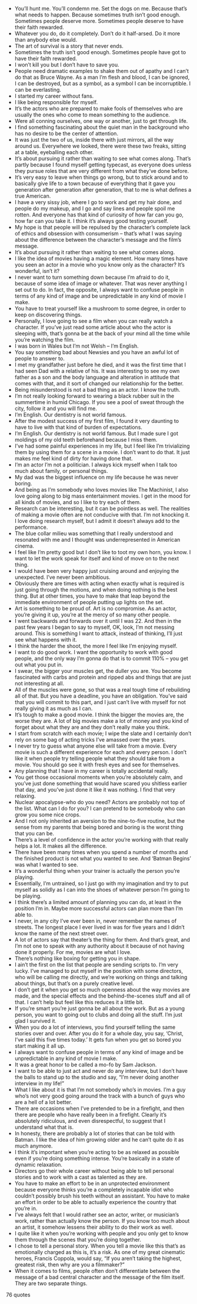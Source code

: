  - You’ll hunt me. You’ll condemn me. Set the dogs on me. Because that’s what needs to happen. Because sometimes truth isn’t good enough. Sometimes people deserve more. Sometimes people deserve to have their faith rewarded.
 - Whatever you do, do it completely. Don’t do it half-arsed. Do it more than anybody else would.
 - The art of survival is a story that never ends.
 - Sometimes the truth isn’t good enough. Sometimes people have got to have their faith rewarded.
 - I won’t kill you but I don’t have to save you.
 - People need dramatic examples to shake them out of apathy and I can’t do that as Bruce Wayne. As a man I’m flesh and blood, I can be ignored, I can be destroyed, but as a symbol, as a symbol I can be incorruptible. I can be everlasting.
 - I started my career without fans.
 - I like being responsible for myself.
 - It’s the actors who are prepared to make fools of themselves who are usually the ones who come to mean something to the audience.
 - Were all conning ourselves, one way or another, just to get through life.
 - I find something fascinating about the quiet man in the background who has no desire to be the center of attention.
 - It was just the two of us, inside there with just mirrors, all the way around us. Everywhere we looked, there were these two freaks, sitting at a table, eyeballing each other.
 - It’s about pursuing it rather than waiting to see what comes along. That’s partly because I found myself getting typecast, as everyone does unless they pursue roles that are very different from what they’ve done before.
 - It’s very easy to leave when things go wrong, but to stick around and to basically give life to a town because of everything that it gave you generation after generation after generation, that to me is what defines a true American.
 - I have a very sissy job, where I go to work and get my hair done, and people do my makeup, and I go and say lines and people spoil me rotten. And everyone has that kind of curiosity of how far can you go, how far can you take it. I think it’s always good testing yourself.
 - My hope is that people will be repulsed by the character’s complete lack of ethics and obsession with consumerism – that’s what I was saying about the difference between the character’s message and the film’s message.
 - It’s about pursuing it rather than waiting to see what comes along.
 - I like the idea of movies having a magic element. How many times have you seen an actor in a movie who you know only as the character? It’s wonderful, isn’t it?
 - I never want to turn something down because I’m afraid to do it, because of some idea of image or whatever. That was never anything I set out to do. In fact, the opposite, I always want to confuse people in terms of any kind of image and be unpredictable in any kind of movie I make.
 - You have to treat yourself like a mushroom to some degree, in order to keep on discovering things.
 - Personally, I love going to see a film when you can really watch a character. If you’ve just read some article about who the actor is sleeping with, that’s gonna be at the back of your mind all the time while you’re watching the film.
 - I was born in Wales but I’m not Welsh – I’m English.
 - You say something bad about Newsies and you have an awful lot of people to answer to.
 - I met my grandfather just before he died, and it was the first time that I had seen Dad with a relative of his. It was interesting to see my own father as a son and the body language and alteration in attitude that comes with that, and it sort of changed our relationship for the better.
 - Being misunderstood is not a bad thing as an actor. I know the truth.
 - I’m not really looking forward to wearing a black rubber suit in the summertime in humid Chicago. If you see a pool of sweat through the city, follow it and you will find me.
 - I’m English. Our dentistry is not world famous.
 - After the modest success of my first film, I found it very daunting to have to live with that kind of burden of expectations.
 - I’m English. Our dentistry is not world famous. But I made sure I got moldings of my old teeth beforehand because I miss them.
 - I’ve had some painful experiences in my life, but I feel like I’m trivializing them by using them for a scene in a movie. I don’t want to do that. It just makes me feel kind of dirty for having done that.
 - I’m an actor I’m not a politician. I always kick myself when I talk too much about family, or personal things.
 - My dad was the biggest influence on my life because he was never boring.
 - And being as I’m somebody who loves movies like The Machinist, I also love going along to big mass entertainment movies. I get in the mood for all kinds of movies, and so I like to try each of them.
 - Research can be interesting, but it can be pointless as well. The realities of making a movie often are not conducive with that. I’m not knocking it. I love doing research myself, but I admit it doesn’t always add to the performance.
 - The blue collar milieu was something that I really understood and resonated with me and I thought was underrepresented in American cinema.
 - I feel like I’m pretty good but I don’t like to toot my own horn, you know. I want to let the work speak for itself and kind of move on to the next thing.
 - I would have been very happy just cruising around and enjoying the unexpected. I’ve never been ambitious.
 - Obviously there are times with acting when exactly what is required is just going through the motions, and when doing nothing is the best thing. But at other times, you have to make that leap beyond the immediate environment of people putting up lights on the set.
 - Art is something to be proud of. Art is no compromise. As an actor, you’re giving it up, you’re at the mercy of so many other people.
 - I went backwards and forwards over it until I was 22. And then in the past few years I began to say to myself, OK, look, I’m not messing around. This is something I want to attack, instead of thinking, I’ll just see what happens with it.
 - I think the harder the shoot, the more I feel like I’m enjoying myself.
 - I want to do good work. I want the opportunity to work with good people, and the only way I’m gonna do that is to commit 110% – you get out what you put in.
 - I swear, the bigger your muscles get, the duller you are. You become fascinated with carbs and protein and ripped abs and things that are just not interesting at all.
 - All of the muscles were gone, so that was a real tough time of rebuilding all of that. But you have a deadline, you have an obligation. You’ve said that you will commit to this part, and I just can’t live with myself for not really giving it as much as I can.
 - It’s tough to make a good movie. I think the bigger the movies are, the worse they are. A lot of big movies make a lot of money and you kind of forget about what they are and they don’t really make you think.
 - I start from scratch with each movie; I wipe the slate and I certainly don’t rely on some bag of acting tricks I’ve amassed over the years.
 - I never try to guess what anyone else will take from a movie. Every movie is such a different experience for each and every person. I don’t like it when people try telling people what they should take from a movie. You should go see it with fresh eyes and see for themselves.
 - Any planning that I have in my career is totally accidental really.
 - You get those occasional moments when you’re absolutely calm, and you’ve just done something that would have scared you shitless earlier that day, and you’ve just done it like it was nothing. I find that very relaxing.
 - Nuclear apocalypse-who do you need? Actors are probably not top of the list. What can I do for you? I can pretend to be somebody who can grow you some nice crops.
 - And I not only inherited an aversion to the nine-to-five routine, but the sense from my parents that being bored and boring is the worst thing that you can be.
 - There’s a level of confidence in the actor you’re working with that really helps a lot. It makes all the difference.
 - There have been many times when you spend a number of months and the finished product is not what you wanted to see. And ‘Batman Begins’ was what I wanted to see.
 - It’s a wonderful thing when your trainer is actually the person you’re playing.
 - Essentially, I’m untrained, so I just go with my imagination and try to put myself as solidly as I can into the shoes of whatever person I’m going to be playing.
 - I think there’s a limited amount of planning you can do, at least in the position I’m in. Maybe more successful actors can plan more than I’m able to.
 - I never, in any city I’ve ever been in, never remember the names of streets. The longest place I ever lived in was for five years and I didn’t know the name of the next street over.
 - A lot of actors say that theater’s the thing for them. And that’s great, and I’m not one to speak with any authority about it because of not having done it properly. For me, movies are what I love.
 - There’s nothing like boxing for getting you in shape.
 - I ain’t the first on the list that people are sending scripts to. I’m very lucky. I’ve managed to put myself in the position with some directors, who will be calling me directly, and we’re working on things and talking about things, but that’s on a purely creative level.
 - I don’t get it when you get so much openness about the way movies are made, and the special effects and the behind-the-scenes stuff and all of that. I can’t help but feel like this reduces it a little bit.
 - If you’re smart you’re just gonna be all about the work. But as a young person, you want to going out to clubs and doing all the stuff. I’m just glad I survived it.
 - When you do a lot of interviews, you find yourself telling the same stories over and over. After you do it for a whole day, you say, ‘Christ, I’ve said this five times today.’ It gets fun when you get so bored you start making it all up.
 - I always want to confuse people in terms of any kind of image and be unpredictable in any kind of movie I make.
 - It was a great honor to be called a mo-fo by Sam Jackson.
 - I want to be able to just act and never do any interview, but I don’t have the balls to stand up to the studio and say, “I’m never doing another interview in my life!”
 - What I like about it is that I’m not somebody who’s in movies. I’m a guy who’s not very good going around the track with a bunch of guys who are a hell of a lot better.
 - There are occasions when I’ve pretended to be in a firefight, and then there are people who have really been in a firefight. Clearly it’s absolutely ridiculous, and even disrespectful, to suggest that I understand what that is.
 - In honesty, there are probably a lot of stories that can be told with Batman. I like the idea of him growing older and he can’t quite do it as much anymore.
 - I think it’s important when you’re acting to be as relaxed as possible even if you’re doing something intense. You’re basically in a state of dynamic relaxation.
 - Directors go their whole career without being able to tell personal stories and to work with a cast as talented as they are.
 - You have to make an effort to be in an unprotected environment because everyone thinks you’re a completely incapable idiot who couldn’t possibly brush his teeth without an assistant. You have to make an effort in order to be able to actually experience the country that you’re in.
 - I’ve always felt that I would rather see an actor, writer, or musician’s work, rather than actually know the person. If you know too much about an artist, it somehow lessens their ability to do their work as well.
 - I quite like it when you’re working with people and you only get to know them through the scenes that you’re doing together.
 - I chose to tell a personal story. When you tell a movie like this that’s as emotionally charged as this is, it’s a risk. As one of my great cinematic heroes, Francis Coppola, would say, “If you aren’t taking the highest, greatest risk, then why are you a filmmaker?”
 - When it comes to films, people often don’t differentiate between the message of a bad central character and the message of the film itself. They are two separate things.

76 quotes